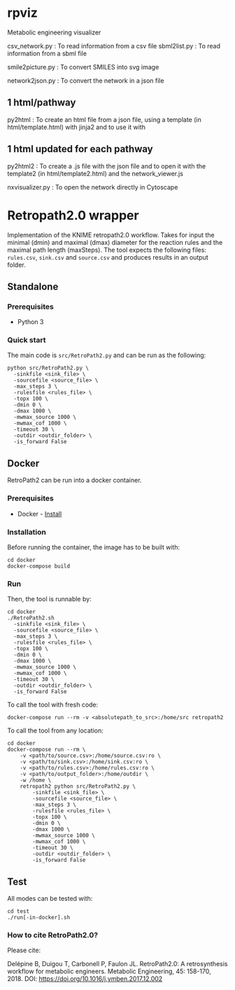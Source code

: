 # rpviz
Metabolic engineering visualizer

csv_network.py : To read information from a csv file
sbml2list.py : To read information from a sbml file

smile2picture.py : To convert SMILES into svg image

network2json.py : To convert the network in a json file

## 1 html/pathway
py2html : To create an html file from a json file, using a template (in html/template.html) with jinja2 and to use it with

## 1 html updated for each pathway
py2html2 : To create a .js file with the json file and to open it with the template2 (in html/template2.html) and the network_viewer.js

nxvisualizer.py : To open the network directly in Cytoscape





# Retropath2.0 wrapper


Implementation of the KNIME retropath2.0 workflow. Takes for input the minimal (dmin) and maximal (dmax) diameter for the reaction rules and the maximal path length (maxSteps). The tool  expects the following files: `rules.csv`, `sink.csv` and `source.csv` and produces results in an output folder.

## Standalone

### Prerequisites

* Python 3

### Quick start
The main code is `src/RetroPath2.py` and can be run as the following:
```
python src/RetroPath2.py \
  -sinkfile <sink_file> \
  -sourcefile <source_file> \
  -max_steps 3 \
  -rulesfile <rules_file> \
  -topx 100 \
  -dmin 0 \
  -dmax 1000 \
  -mwmax_source 1000 \
  -mwmax_cof 1000 \
  -timeout 30 \
  -outdir <outdir_folder> \
  -is_forward False
```


## Docker

RetroPath2 can be run into a docker container.

### Prerequisites

* Docker - [Install](https://docs.docker.com/install/)

### Installation
Before running the container, the image has to be built with:
```
cd docker
docker-compose build
```

### Run
Then, the tool is runnable by:
```
cd docker
./RetroPath2.sh
  -sinkfile <sink_file> \
  -sourcefile <source_file> \
  -max_steps 3 \
  -rulesfile <rules_file> \
  -topx 100 \
  -dmin 0 \
  -dmax 1000 \
  -mwmax_source 1000 \
  -mwmax_cof 1000 \
  -timeout 30 \
  -outdir <outdir_folder> \
  -is_forward False
```

To call the tool with fresh code:
```
docker-compose run --rm -v <absolutepath_to_src>:/home/src retropath2
```

To call the tool from any location:
```
cd docker
docker-compose run --rm \
    -v <path/to/source.csv>:/home/source.csv:ro \
    -v <path/to/sink.csv>:/home/sink.csv:ro \
    -v <path/to/rules.csv>:/home/rules.csv:ro \
    -v <path/to/output_folder>:/home/outdir \
    -w /home \
    retropath2 python src/RetroPath2.py \
        -sinkfile <sink_file> \
        -sourcefile <source_file> \
        -max_steps 3 \
        -rulesfile <rules_file> \
        -topx 100 \
        -dmin 0 \
        -dmax 1000 \
        -mwmax_source 1000 \
        -mwmax_cof 1000 \
        -timeout 30 \
        -outdir <outdir_folder> \
        -is_forward False
```

## Test
All modes can be tested with:
```
cd test
./run[-in-docker].sh
```




### How to cite RetroPath2.0?
Please cite:

Delépine B, Duigou T, Carbonell P, Faulon JL. RetroPath2.0: A retrosynthesis workflow for metabolic engineers. Metabolic Engineering, 45: 158-170, 2018. DOI: https://doi.org/10.1016/j.ymben.2017.12.002
